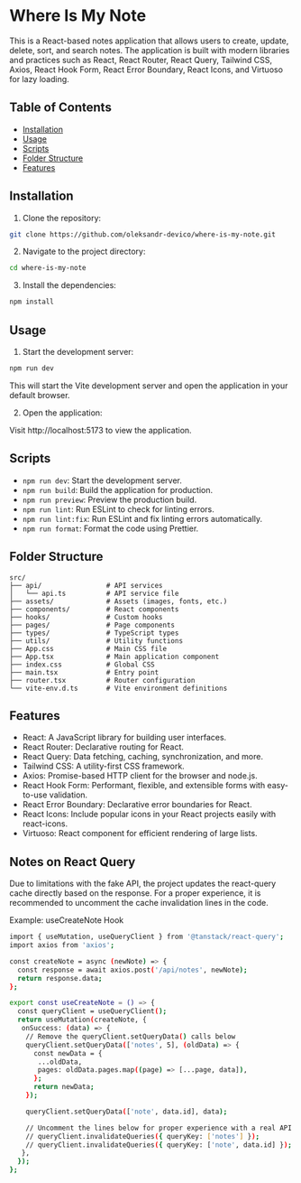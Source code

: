 # Where Is My Note

This is a React-based notes application that allows users to create, update, delete, sort, and search notes. The application is built with modern libraries and practices such as React, React Router, React Query, Tailwind CSS, Axios, React Hook Form, React Error Boundary, React Icons, and Virtuoso for lazy loading.

## Table of Contents

- [Installation](#installation)
- [Usage](#usage)
- [Scripts](#scripts)
- [Folder Structure](#folder-structure)
- [Features](#features)

## Installation

1. Clone the repository:

  ```sh
  git clone https://github.com/oleksandr-devico/where-is-my-note.git
  ```

2. Navigate to the project directory:

  ```sh
  cd where-is-my-note
  ```

3. Install the dependencies:

  ```sh
  npm install
  ```

## Usage

1. Start the development server:

  ```sh
  npm run dev
  ```

  This will start the Vite development server and open the application in your default browser.

2. Open the application:

  Visit http://localhost:5173 to view the application.

## Scripts

- `npm run dev`: Start the development server.
- `npm run build`: Build the application for production.
- `npm run preview`: Preview the production build.
- `npm run lint`: Run ESLint to check for linting errors.
- `npm run lint:fix`: Run ESLint and fix linting errors automatically.
- `npm run format`: Format the code using Prettier.

## Folder Structure

```
src/
├── api/                # API services
│   └── api.ts          # API service file
├── assets/             # Assets (images, fonts, etc.)
├── components/         # React components
├── hooks/              # Custom hooks
├── pages/              # Page components
├── types/              # TypeScript types
├── utils/              # Utility functions
├── App.css             # Main CSS file
├── App.tsx             # Main application component
├── index.css           # Global CSS
├── main.tsx            # Entry point
├── router.tsx          # Router configuration
└── vite-env.d.ts       # Vite environment definitions
```

## Features

- React: A JavaScript library for building user interfaces.
- React Router: Declarative routing for React.
- React Query: Data fetching, caching, synchronization, and more.
- Tailwind CSS: A utility-first CSS framework.
- Axios: Promise-based HTTP client for the browser and node.js.
- React Hook Form: Performant, flexible, and extensible forms with easy-to-use validation.
- React Error Boundary: Declarative error boundaries for React.
- React Icons: Include popular icons in your React projects easily with react-icons.
- Virtuoso: React component for efficient rendering of large lists.

## Notes on React Query

Due to limitations with the fake API, the project updates the react-query cache directly based on the response. For a proper experience, it is recommended to uncomment the cache invalidation lines in the code.

Example: useCreateNote Hook

```sh
import { useMutation, useQueryClient } from '@tanstack/react-query';
import axios from 'axios';

const createNote = async (newNote) => {
  const response = await axios.post('/api/notes', newNote);
  return response.data;
};

export const useCreateNote = () => {
  const queryClient = useQueryClient();
  return useMutation(createNote, {
   onSuccess: (data) => {
    // Remove the queryClient.setQueryData() calls below
    queryClient.setQueryData(['notes', 5], (oldData) => {
      const newData = {
       ...oldData,
       pages: oldData.pages.map((page) => [...page, data]),
      };
      return newData;
    });

    queryClient.setQueryData(['note', data.id], data);

    // Uncomment the lines below for proper experience with a real API
    // queryClient.invalidateQueries({ queryKey: ['notes'] });
    // queryClient.invalidateQueries({ queryKey: ['note', data.id] });
   },
  });
};
```